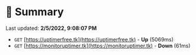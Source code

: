 # 📖 Summary
Last updated: **2/5/2022, 9:08:07 PM**

- `GET` [https://uptimerfree.tk](https://uptimerfree.tk) - **Up** (5069ms)
- `GET` [https://monitoruptimer.tk](https://monitoruptimer.tk) - **Down** (61ms)
